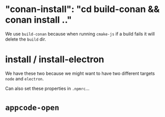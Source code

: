 # "conan-install": "cd build-conan && conan install .."

We use `build-conan` because when running `cmake-js` if a build fails it will delete the `build` dir.

# install / install-electron

We have these two because we might want to have two different targets `node` and `electron`.

Can also set these properties in `.npmrc`...

# `appcode-open`


